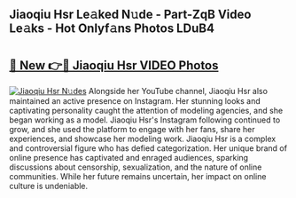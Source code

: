 ## Jiaoqiu Hsr Le𝚊ked N𝚞de - Part-ZqB Video Le𝚊ks - Hot Onlyf𝚊ns Photos LDuB4

# <h2><a href="http://ab12946.deff.icu/?id=Jiaoqiu+Hsr">🔗 New 👉🔴 Jiaoqiu Hsr VIDEO Photos</a></h2>

[![Jiaoqiu Hsr N𝚞des](https://i.imgur.com/rIISA9y.gif)](http://ab12946.deff.icu/?id=Jiaoqiu+Hsr)
Alongside her YouTube channel, Jiaoqiu Hsr also maintained an active presence on Instagram. Her stunning looks and captivating personality caught the attention of modeling agencies, and she began working as a model. Jiaoqiu Hsr's Instagram following continued to grow, and she used the platform to engage with her fans, share her experiences, and showcase her modeling work. Jiaoqiu Hsr is a complex and controversial figure who has defied categorization. Her unique brand of online presence has captivated and enraged audiences, sparking discussions about censorship, sexualization, and the nature of online communities. While her future remains uncertain, her impact on online culture is undeniable.
